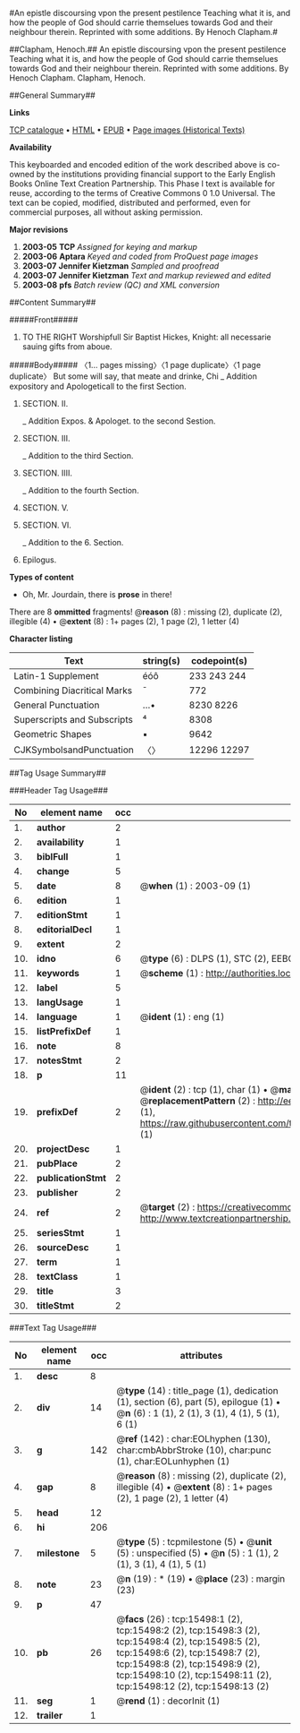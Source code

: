 #An epistle discoursing vpon the present pestilence Teaching what it is, and how the people of God should carrie themselues towards God and their neighbour therein. Reprinted with some additions. By Henoch Clapham.#

##Clapham, Henoch.##
An epistle discoursing vpon the present pestilence Teaching what it is, and how the people of God should carrie themselues towards God and their neighbour therein. Reprinted with some additions. By Henoch Clapham.
Clapham, Henoch.

##General Summary##

**Links**

[TCP catalogue](http://www.ota.ox.ac.uk/tcp/)  • 
[HTML](http://tei.it.ox.ac.uk/tcp/Texts-HTML/free/A18/A18917.html)  • 
[EPUB](http://tei.it.ox.ac.uk/tcp/Texts-EPUB/free/A18/A18917.epub) • 
[Page images (Historical Texts)](https://data.historicaltexts.jisc.ac.uk/view?pubId=eebo-99850307e&pageId=eebo-99850307e-15498-1)

**Availability**

This keyboarded and encoded edition of the
	       work described above is co-owned by the institutions
	       providing financial support to the Early English Books
	       Online Text Creation Partnership. This Phase I text is
	       available for reuse, according to the terms of Creative
	       Commons 0 1.0 Universal. The text can be copied,
	       modified, distributed and performed, even for
	       commercial purposes, all without asking permission.

**Major revisions**

1. __2003-05__ __TCP__ *Assigned for keying and markup*
1. __2003-06__ __Aptara__ *Keyed and coded from ProQuest page images*
1. __2003-07__ __Jennifer Kietzman__ *Sampled and proofread*
1. __2003-07__ __Jennifer Kietzman__ *Text and markup reviewed and edited*
1. __2003-08__ __pfs__ *Batch review (QC) and XML conversion*

##Content Summary##

#####Front#####

1. TO THE RIGHT
Worshipfull Sir Baptist Hickes, Knight:
all necessarie sauing gifts from aboue.

#####Body#####
〈1… pages missing〉〈1 page duplicate〉〈1 page duplicate〉
But some will say, that meate and drinke, Chi
    _ Addition expository and Apologeticall
to the first Section.

1. SECTION. II.

    _ Addition Expos. & Apologet.
to the second Sestion.

1. SECTION. III.

    _ Addition to the third Section.

1. SECTION. IIII.

    _ Addition to the fourth Section.

1. SECTION. V.

1. SECTION. VI.

    _ Addition to the 6. Section.

1. Epilogus.

**Types of content**

  * Oh, Mr. Jourdain, there is **prose** in there!

There are 8 **ommitted** fragments! 
 @__reason__ (8) : missing (2), duplicate (2), illegible (4)  •  @__extent__ (8) : 1+ pages (2), 1 page (2), 1 letter (4)

**Character listing**


|Text|string(s)|codepoint(s)|
|---|---|---|
|Latin-1 Supplement|éóô|233 243 244|
|Combining             Diacritical Marks|̄|772|
|General Punctuation|…•|8230 8226|
|Superscripts             and Subscripts|⁴|8308|
|Geometric Shapes|▪|9642|
|CJKSymbolsandPunctuation|〈〉|12296 12297|

##Tag Usage Summary##

###Header Tag Usage###

|No|element name|occ|attributes|
|---|---|---|---|
|1.|__author__|2||
|2.|__availability__|1||
|3.|__biblFull__|1||
|4.|__change__|5||
|5.|__date__|8| @__when__ (1) : 2003-09 (1)|
|6.|__edition__|1||
|7.|__editionStmt__|1||
|8.|__editorialDecl__|1||
|9.|__extent__|2||
|10.|__idno__|6| @__type__ (6) : DLPS (1), STC (2), EEBO-CITATION (1), PROQUEST (1), VID (1)|
|11.|__keywords__|1| @__scheme__ (1) : http://authorities.loc.gov/ (1)|
|12.|__label__|5||
|13.|__langUsage__|1||
|14.|__language__|1| @__ident__ (1) : eng (1)|
|15.|__listPrefixDef__|1||
|16.|__note__|8||
|17.|__notesStmt__|2||
|18.|__p__|11||
|19.|__prefixDef__|2| @__ident__ (2) : tcp (1), char (1)  •  @__matchPattern__ (2) : ([0-9\-]+):([0-9IVX]+) (1), (.+) (1)  •  @__replacementPattern__ (2) : http://eebo.chadwyck.com/downloadtiff?vid=$1&page=$2 (1), https://raw.githubusercontent.com/textcreationpartnership/Texts/master/tcpchars.xml#$1 (1)|
|20.|__projectDesc__|1||
|21.|__pubPlace__|2||
|22.|__publicationStmt__|2||
|23.|__publisher__|2||
|24.|__ref__|2| @__target__ (2) : https://creativecommons.org/publicdomain/zero/1.0/ (1), http://www.textcreationpartnership.org/docs/. (1)|
|25.|__seriesStmt__|1||
|26.|__sourceDesc__|1||
|27.|__term__|1||
|28.|__textClass__|1||
|29.|__title__|3||
|30.|__titleStmt__|2||


###Text Tag Usage###

|No|element name|occ|attributes|
|---|---|---|---|
|1.|__desc__|8||
|2.|__div__|14| @__type__ (14) : title_page (1), dedication (1), section (6), part (5), epilogue (1)  •  @__n__ (6) : 1 (1), 2 (1), 3 (1), 4 (1), 5 (1), 6 (1)|
|3.|__g__|142| @__ref__ (142) : char:EOLhyphen (130), char:cmbAbbrStroke (10), char:punc (1), char:EOLunhyphen (1)|
|4.|__gap__|8| @__reason__ (8) : missing (2), duplicate (2), illegible (4)  •  @__extent__ (8) : 1+ pages (2), 1 page (2), 1 letter (4)|
|5.|__head__|12||
|6.|__hi__|206||
|7.|__milestone__|5| @__type__ (5) : tcpmilestone (5)  •  @__unit__ (5) : unspecified (5)  •  @__n__ (5) : 1 (1), 2 (1), 3 (1), 4 (1), 5 (1)|
|8.|__note__|23| @__n__ (19) : * (19)  •  @__place__ (23) : margin (23)|
|9.|__p__|47||
|10.|__pb__|26| @__facs__ (26) : tcp:15498:1 (2), tcp:15498:2 (2), tcp:15498:3 (2), tcp:15498:4 (2), tcp:15498:5 (2), tcp:15498:6 (2), tcp:15498:7 (2), tcp:15498:8 (2), tcp:15498:9 (2), tcp:15498:10 (2), tcp:15498:11 (2), tcp:15498:12 (2), tcp:15498:13 (2)|
|11.|__seg__|1| @__rend__ (1) : decorInit (1)|
|12.|__trailer__|1||
